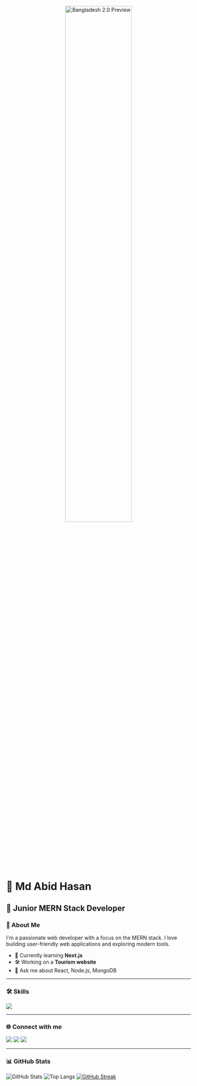 <!-- Banner -->
<p align="center">
  <img src="https://i.ibb.co/R4pf696K/Red-and-Black-Modern-Business-Development-Strategy-Banner.jpg" alt="Bangladesh 2.0 Preview" width="60%"  />
  
  
</p>



# 👋 Md Abid Hasan
## 🚀 Junior MERN Stack Developer

### 🧠 About Me
I'm a passionate web developer with a focus on the MERN stack. I love building user-friendly web applications and exploring modern tools.

- 🌱 Currently learning **Next.js**
- 🛠️ Working on a **Tourism website**
- 💬 Ask me about React, Node.js, MongoDB

---

### 🛠️ Skills
<p align="left">
  <img src="https://skillicons.dev/icons?i=html,css,js,react,nodejs,mongodb,express,firebase,github,tailwind" />
</p>

---

### 🌐 Connect with me
<p align="left">
  <a href="mailto:hasanabid11223@gmail.com"><img src="https://img.shields.io/badge/Gmail-D14836?style=flat&logo=gmail&logoColor=white"/></a>
  <a href="https://www.linkedin.com/in/your-profile"><img src="https://img.shields.io/badge/LinkedIn-0A66C2?style=flat&logo=linkedin&logoColor=white"/></a>
  <a href="https://github.com/hasanabid11223"><img src="https://img.shields.io/badge/GitHub-100000?style=flat&logo=github&logoColor=white"/></a>
</p>

---

### 📊 GitHub Stats
![GitHub Stats](https://github-readme-stats.vercel.app/api?username=hasanabid11223&show_icons=true&theme=tokyonight)
![Top Langs](https://github-readme-stats.vercel.app/api/top-langs/?username=hasanabid11223&layout=compact&theme=tokyonight)
[![GitHub Streak](https://streak-stats.demolab.com?user=hasanabid11223&theme=tokyonight)](https://git.io/streak-stats)
